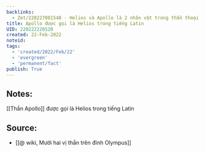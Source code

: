 ```yaml
---
backlinks:
  - Zet/220227081548 - Helios và Apollo là 2 nhân vật trong thần thoại Hy Lạp
title: Apollo được gọi là Helios trong tiếng Latin
UID: 220222220520
created: 22-Feb-2022
noteid:
tags:
  - 'created/2022/Feb/22'
  - 'evergreen'
  - 'permanent/fact'
publish: True
---
```

## Notes:
[[Thần Apollo]] được gọi là Helios trong tiếng Latin

## Source:
- [[@ wiki, Mười hai vị thần trên đỉnh Olympus]]




